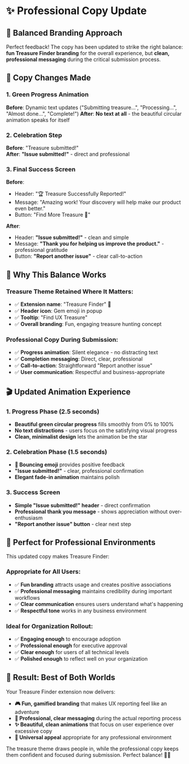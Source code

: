 # ✨ Professional Copy Update

## 🎯 Balanced Branding Approach

Perfect feedback! The copy has been updated to strike the right balance: **fun Treasure Finder branding** for the overall experience, but **clean, professional messaging** during the critical submission process.

## 📝 Copy Changes Made

### 1. **Green Progress Animation** 
**Before**: Dynamic text updates ("Submitting treasure...", "Processing...", "Almost done...", "Complete!")
**After**: **No text at all** - the beautiful circular animation speaks for itself

### 2. **Celebration Step**
**Before**: "Treasure submitted!"  
**After**: **"Issue submitted!"** - direct and professional

### 3. **Final Success Screen**
**Before**: 
- Header: "🏆 Treasure Successfully Reported!"
- Message: "Amazing work! Your discovery will help make our product even better."  
- Button: "Find More Treasure 💎"

**After**:
- Header: **"Issue submitted!"** - clean and simple
- Message: **"Thank you for helping us improve the product."** - professional gratitude
- Button: **"Report another issue"** - clear call-to-action

## 🎨 Why This Balance Works

### **Treasure Theme Retained Where It Matters:**
- ✅ **Extension name**: "Treasure Finder" 💎
- ✅ **Header icon**: Gem emoji in popup
- ✅ **Tooltip**: "Find UX Treasure"
- ✅ **Overall branding**: Fun, engaging treasure hunting concept

### **Professional Copy During Submission:**
- ✅ **Progress animation**: Silent elegance - no distracting text
- ✅ **Completion messaging**: Direct, clear, professional
- ✅ **Call-to-action**: Straightforward "Report another issue"
- ✅ **User communication**: Respectful and business-appropriate

## 🎬 Updated Animation Experience

### **1. Progress Phase** (2.5 seconds)
- **Beautiful green circular progress** fills smoothly from 0% to 100%
- **No text distractions** - users focus on the satisfying visual progress
- **Clean, minimalist design** lets the animation be the star

### **2. Celebration Phase** (1.5 seconds)  
- **🎉 Bouncing emoji** provides positive feedback
- **"Issue submitted!"** - clear, professional confirmation
- **Elegant fade-in animation** maintains polish

### **3. Success Screen**
- **Simple "Issue submitted!" header** - direct confirmation
- **Professional thank you message** - shows appreciation without over-enthusiasm  
- **"Report another issue" button** - clear next step

## 💼 Perfect for Professional Environments

This updated copy makes Treasure Finder:

### **Appropriate for All Users:**
- ✅ **Fun branding** attracts usage and creates positive associations
- ✅ **Professional messaging** maintains credibility during important workflows
- ✅ **Clear communication** ensures users understand what's happening
- ✅ **Respectful tone** works in any business environment

### **Ideal for Organization Rollout:**
- ✅ **Engaging enough** to encourage adoption
- ✅ **Professional enough** for executive approval  
- ✅ **Clear enough** for users of all technical levels
- ✅ **Polished enough** to reflect well on your organization

## 🎯 Result: Best of Both Worlds

Your Treasure Finder extension now delivers:

- **🎮 Fun, gamified branding** that makes UX reporting feel like an adventure
- **💼 Professional, clear messaging** during the actual reporting process
- **✨ Beautiful, clean animations** that focus on user experience over excessive copy
- **🚀 Universal appeal** appropriate for any professional environment

The treasure theme draws people in, while the professional copy keeps them confident and focused during submission. Perfect balance! 💎✨
